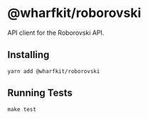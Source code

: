 # @wharfkit/roborovski

API client for the Roborovski API.

## Installing

```
yarn add @wharfkit/roborovski
```

## Running Tests

```
make test
```
